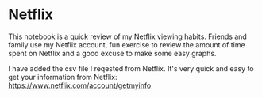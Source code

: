 # Netflix

This notebook is a quick review of my Netflix viewing habits. Friends and family use my Netflix account, fun exercise to review the amount of time spent on Netflix and a good excuse to make some easy graphs.

I have added the csv file I reqested from Netflix. It's very quick and easy to get your information from Netflix: https://www.netflix.com/account/getmyinfo
